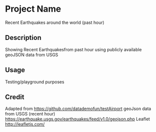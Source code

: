# Project Name

Recent Earthquakes around the world (past hour)

## Description

Showing Recent Earthquakesfrom past hour using publicly available geoJSON data from USGS

## Usage

Testing/playground purposes

## Credit

Adapted from https://github.com/datademofun/testAirport
geoJson data from USGS (recent hour) https://earthquake.usgs.gov/earthquakes/feed/v1.0/geojson.php
Leaflet http://leafletjs.com/